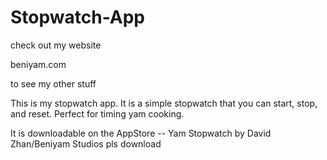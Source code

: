 # Stopwatch-App


check out my website

beniyam.com

to see my other stuff



This is my stopwatch app. It is a simple stopwatch that you can start, stop, and reset. 
Perfect for timing yam cooking. 

It is downloadable on the AppStore -- Yam Stopwatch by David Zhan/Beniyam Studios
pls download
